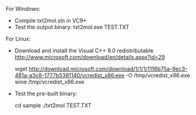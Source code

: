 For Windows:

- Compile txt2mol.sln in VC9+
- Test the output binary:
    txt2mol.exe TEST.TXT

For Linux:

- Download and install the Visual C++ 9.0 redistributable http://www.microsoft.com/download/en/details.aspx?id=29

    wget http://download.microsoft.com/download/1/1/1/1116b75a-9ec3-481a-a3c8-1777b5381140/vcredist_x86.exe -O /tmp/vcredist_x86.exe
    wine /tmp/vcredist_x86.exe

- Test the pre-built binary:

    cd sample
    ./txt2mol TEST.TXT

